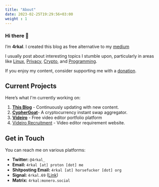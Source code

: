 ```yaml
---
title: "About"
date: 2023-02-25T19:29:56+03:00
weight : 1
---
```

### Hi there 👋
I’m **4rkal**. I created this blog as free alternative to my [medium](https://4rkal.medium.com)

I usually post about interesting topics I stumble upon, particularly in areas like [Linux](../../tags/linux), [Privacy](../../tags/privacy), [Crypto](../../tags/crypto), and [Programming](../../tags/programming).

If you enjoy my content, consider supporting me with a [donation](../../donate).

## Current Projects

Here’s what I'm currently working on:

1. **[This Blog](.)** - Continuously updating with new content.
2. **[CypherGoat](https://cyphergoat.com?utm_source=4rkal.com)**- A cryptocurrency instant swap aggregator.
3. **[Videiro](https://videiro.com)** - Free video editor portfolio platform
4. [Videiro Recruitment](https://hire.videiro.com) - Video editor requirement website.

## Get in Touch

You can reach me on various platforms:

- **Twitter:** `@4rkal_`
- **Email:** `4rkal [at] proton [dot] me`
- **Shitposting Email:** `4rkal [at] horsefucker [dot] org`
- **Signal:** `4rkal.69` ([Link](https://signal.me/#eu/yLATcXczmtO-VimtMwpkJQKJSeyNppqP_H-742eUxPL1TLezxCxMSqZJR2QD4lqY))
- **Matrix:** `4rkal:monero.social`
